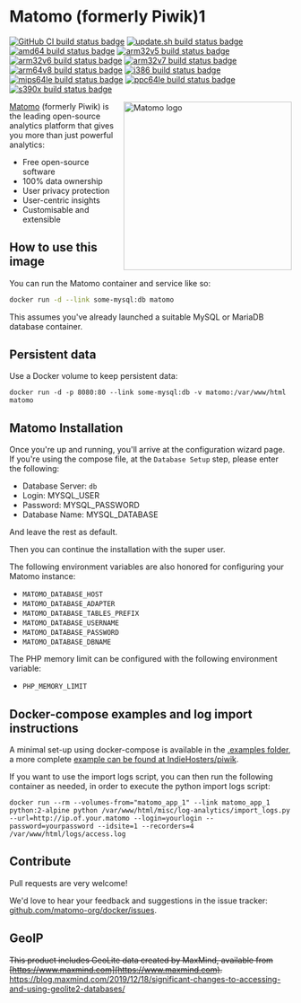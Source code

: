 # Matomo (formerly Piwik)1

[![GitHub CI build status badge](https://github.com/matomo-org/docker/workflows/GitHub%20CI/badge.svg)](https://github.com/matomo-org/docker/actions?query=workflow%3A%22GitHub+CI%22)
[![update.sh build status badge](https://img.shields.io/jenkins/s/https/doi-janky.infosiftr.net/job/update.sh/job/matomo.svg?label=Automated%20update.sh)](https://doi-janky.infosiftr.net/job/update.sh/job/matomo/)
[![amd64 build status badge](https://img.shields.io/jenkins/s/https/doi-janky.infosiftr.net/job/multiarch/job/amd64/job/matomo.svg?label=amd64)](https://doi-janky.infosiftr.net/job/multiarch/job/amd64/job/matomo)
[![arm32v5 build status badge](https://img.shields.io/jenkins/s/https/doi-janky.infosiftr.net/job/multiarch/job/arm32v5/job/matomo.svg?label=arm32v5)](https://doi-janky.infosiftr.net/job/multiarch/job/arm32v5/job/matomo)
[![arm32v6 build status badge](https://img.shields.io/jenkins/s/https/doi-janky.infosiftr.net/job/multiarch/job/arm32v6/job/matomo.svg?label=arm32v6)](https://doi-janky.infosiftr.net/job/multiarch/job/arm32v6/job/matomo)
[![arm32v7 build status badge](https://img.shields.io/jenkins/s/https/doi-janky.infosiftr.net/job/multiarch/job/arm32v7/job/matomo.svg?label=arm32v7)](https://doi-janky.infosiftr.net/job/multiarch/job/arm32v7/job/matomo)
[![arm64v8 build status badge](https://img.shields.io/jenkins/s/https/doi-janky.infosiftr.net/job/multiarch/job/arm64v8/job/matomo.svg?label=arm64v8)](https://doi-janky.infosiftr.net/job/multiarch/job/arm64v8/job/matomo)
[![i386 build status badge](https://img.shields.io/jenkins/s/https/doi-janky.infosiftr.net/job/multiarch/job/i386/job/matomo.svg?label=i386)](https://doi-janky.infosiftr.net/job/multiarch/job/i386/job/matomo)
[![mips64le build status badge](https://img.shields.io/jenkins/s/https/doi-janky.infosiftr.net/job/multiarch/job/mips64le/job/matomo.svg?label=mips64le)](https://doi-janky.infosiftr.net/job/multiarch/job/mips64le/job/matomo)
[![ppc64le build status badge](https://img.shields.io/jenkins/s/https/doi-janky.infosiftr.net/job/multiarch/job/ppc64le/job/matomo.svg?label=ppc64le)](https://doi-janky.infosiftr.net/job/multiarch/job/ppc64le/job/matomo)
[![s390x build status badge](https://img.shields.io/jenkins/s/https/doi-janky.infosiftr.net/job/multiarch/job/s390x/job/matomo.svg?label=s390x)](https://doi-janky.infosiftr.net/job/multiarch/job/s390x/job/matomo)

<img align="right" width="300px" src="https://matomo.org/wp-content/themes/website-child/assets/img/media/matomo.png" alt="Matomo logo"></img>
[Matomo](https://matomo.org/) (formerly Piwik) is the leading open-source analytics platform that gives you more than just powerful analytics:

- Free open-source software
- 100% data ownership
- User privacy protection
- User-centric insights
- Customisable and extensible

## How to use this image

You can run the Matomo container and service like so:

```bash
docker run -d --link some-mysql:db matomo
```

This assumes you've already launched a suitable MySQL or MariaDB database container.

## Persistent data

Use a Docker volume to keep persistent data:

```console
docker run -d -p 8080:80 --link some-mysql:db -v matomo:/var/www/html matomo
```

## Matomo Installation

Once you're up and running, you'll arrive at the configuration wizard page. If you're using the compose file, at the `Database Setup` step, please enter the following:

- Database Server: `db`
- Login: MYSQL_USER
- Password: MYSQL_PASSWORD
- Database Name: MYSQL_DATABASE

And leave the rest as default.

Then you can continue the installation with the super user.

The following environment variables are also honored for configuring your Matomo instance:

- `MATOMO_DATABASE_HOST`
- `MATOMO_DATABASE_ADAPTER`
- `MATOMO_DATABASE_TABLES_PREFIX`
- `MATOMO_DATABASE_USERNAME`
- `MATOMO_DATABASE_PASSWORD`
- `MATOMO_DATABASE_DBNAME`

The PHP memory limit can be configured with the following environment variable:

- `PHP_MEMORY_LIMIT`

## Docker-compose examples and log import instructions

A minimal set-up using docker-compose is available in the [.examples folder](.examples/nginx/docker-compose.yml), a more complete [example can be found at IndieHosters/piwik](https://github.com/libresh/compose-matomo/blob/master/docker-compose.yml).

If you want to use the import logs script, you can then run the following container as needed, in order to execute the python import logs script:

```
docker run --rm --volumes-from="matomo_app_1" --link matomo_app_1 python:2-alpine python /var/www/html/misc/log-analytics/import_logs.py --url=http://ip.of.your.matomo --login=yourlogin --password=yourpassword --idsite=1 --recorders=4 /var/www/html/logs/access.log
```

## Contribute

Pull requests are very welcome!

We'd love to hear your feedback and suggestions in the issue tracker: [github.com/matomo-org/docker/issues](https://github.com/matomo-org/docker/issues).

## GeoIP

~~This product includes GeoLite data created by MaxMind, available from [https://www.maxmind.com](https://www.maxmind.com).~~
https://blog.maxmind.com/2019/12/18/significant-changes-to-accessing-and-using-geolite2-databases/
